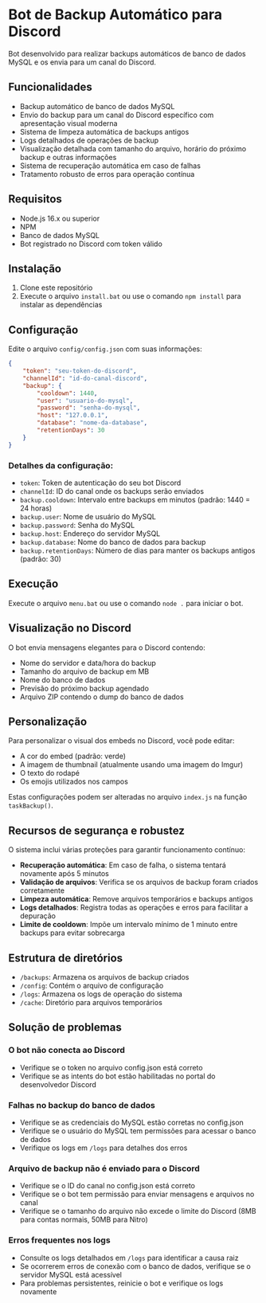 # Bot de Backup Automático para Discord

Bot desenvolvido para realizar backups automáticos de banco de dados MySQL e os envia para um canal do Discord.

## Funcionalidades

- Backup automático de banco de dados MySQL
- Envio do backup para um canal do Discord específico com apresentação visual moderna
- Sistema de limpeza automática de backups antigos
- Logs detalhados de operações de backup
- Visualização detalhada com tamanho do arquivo, horário do próximo backup e outras informações
- Sistema de recuperação automática em caso de falhas
- Tratamento robusto de erros para operação contínua

## Requisitos

- Node.js 16.x ou superior
- NPM
- Banco de dados MySQL
- Bot registrado no Discord com token válido

## Instalação

1. Clone este repositório
2. Execute o arquivo `install.bat` ou use o comando `npm install` para instalar as dependências

## Configuração

Edite o arquivo `config/config.json` com suas informações:

```json
{
    "token": "seu-token-do-discord",
    "channelId": "id-do-canal-discord",
    "backup": {
        "cooldown": 1440,
        "user": "usuario-do-mysql",
        "password": "senha-do-mysql",
        "host": "127.0.0.1",
        "database": "nome-da-database",
        "retentionDays": 30
    }
}
```

### Detalhes da configuração:

- `token`: Token de autenticação do seu bot Discord
- `channelId`: ID do canal onde os backups serão enviados
- `backup.cooldown`: Intervalo entre backups em minutos (padrão: 1440 = 24 horas)
- `backup.user`: Nome de usuário do MySQL
- `backup.password`: Senha do MySQL
- `backup.host`: Endereço do servidor MySQL
- `backup.database`: Nome do banco de dados para backup
- `backup.retentionDays`: Número de dias para manter os backups antigos (padrão: 30)

## Execução

Execute o arquivo `menu.bat` ou use o comando `node .` para iniciar o bot.

## Visualização no Discord

O bot envia mensagens elegantes para o Discord contendo:

- Nome do servidor e data/hora do backup
- Tamanho do arquivo de backup em MB
- Nome do banco de dados
- Previsão do próximo backup agendado
- Arquivo ZIP contendo o dump do banco de dados

## Personalização

Para personalizar o visual dos embeds no Discord, você pode editar:

- A cor do embed (padrão: verde)
- A imagem de thumbnail (atualmente usando uma imagem do Imgur)
- O texto do rodapé
- Os emojis utilizados nos campos

Estas configurações podem ser alteradas no arquivo `index.js` na função `taskBackup()`.

## Recursos de segurança e robustez

O sistema inclui várias proteções para garantir funcionamento contínuo:

- **Recuperação automática**: Em caso de falha, o sistema tentará novamente após 5 minutos
- **Validação de arquivos**: Verifica se os arquivos de backup foram criados corretamente
- **Limpeza automática**: Remove arquivos temporários e backups antigos
- **Logs detalhados**: Registra todas as operações e erros para facilitar a depuração
- **Limite de cooldown**: Impõe um intervalo mínimo de 1 minuto entre backups para evitar sobrecarga

## Estrutura de diretórios

- `/backups`: Armazena os arquivos de backup criados
- `/config`: Contém o arquivo de configuração
- `/logs`: Armazena os logs de operação do sistema
- `/cache`: Diretório para arquivos temporários

## Solução de problemas

### O bot não conecta ao Discord
- Verifique se o token no arquivo config.json está correto
- Verifique se as intents do bot estão habilitadas no portal do desenvolvedor Discord

### Falhas no backup do banco de dados
- Verifique se as credenciais do MySQL estão corretas no config.json
- Verifique se o usuário do MySQL tem permissões para acessar o banco de dados
- Verifique os logs em `/logs` para detalhes dos erros

### Arquivo de backup não é enviado para o Discord
- Verifique se o ID do canal no config.json está correto
- Verifique se o bot tem permissão para enviar mensagens e arquivos no canal
- Verifique se o tamanho do arquivo não excede o limite do Discord (8MB para contas normais, 50MB para Nitro)

### Erros frequentes nos logs
- Consulte os logs detalhados em `/logs` para identificar a causa raiz
- Se ocorrerem erros de conexão com o banco de dados, verifique se o servidor MySQL está acessível
- Para problemas persistentes, reinicie o bot e verifique os logs novamente 
